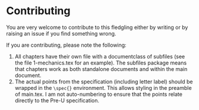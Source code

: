 # Contributing

You are very welcome to contribute to this fledgling either by writing or by raising an issue if you find something wrong. 

If you are contributing, please note the following:

1. All chapters have their own file with a documentclass of subfiles (see the file 1-mechanics.tex for an example). The subfiles package means that chapters work as both standalone documents and within the main document.
2. The actual points from the specification (including letter label) should be wrapped in the ```\spec{}``` environment. This allows styling in the preamble of main.tex. I am not auto-numbering to ensure that the points relate directly to the Pre-U specification.
